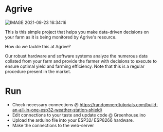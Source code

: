 # Agrive

![IMAGE 2021-09-23 16:34:16](https://user-images.githubusercontent.com/44223263/134537230-d0a2eb24-928f-4c5c-a644-51d49360dd21.jpg)


This is this simple project that helps you make data-driven decisions on your farm as it is being monitored by Agrive's resource.

How do we tackle this at Agrive?

Our robust hardware and software systems analyze the numerous data collated from your farm and provide the farmer with decisions to execute to ensure optimal yield and farming efficiency. Note that this is a regular procedure present in the market.



# Run
- Check necessary connections @ https://randomnerdtutorials.com/build-an-all-in-one-esp32-weather-station-shield/
- Edit connections to your taste and update code @ Greenhouse.ino
- Upload the arduino file into your ESP32/ ESP8266 hardware.
- Make the connections to the web-server
